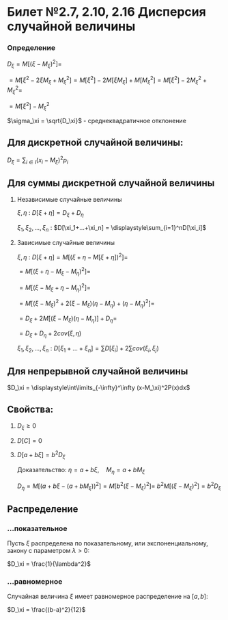 # Билет №2.7, 2.10, 2.16 Дисперсия случайной величины

### Определение

$D_\xi = M[(\xi - M_\xi)^2] =$

$=M[\xi^2 - 2\xi M_\xi + M_\xi^2] = M[\xi^2] - 2M[\xi M_\xi] + M[M_\xi^2] = M[\xi^2] - 2M_\xi^2 + M_\xi^2 =$

$=M[\xi^2] - M_\xi^2$

$\sigma_\xi = \sqrt{D_\xi}$ - среднеквадратичное отклонение

## Для дискретной случайной величины:

$D_\xi = \displaystyle\sum_{i \in I} (x_i - M_\xi)^2p_i$

## Для суммы дискретной случайной величины

1. Независимые случайные величины
    
    $\xi, \eta$ : $D[\xi+\eta] = D_\xi + D_\eta$
    
    $\xi_1, \xi_2, ..., \xi_n$ : $D[\xi_1+...+\xi_n] = \displaystyle\sum_{i=1}^nD[\xi_i]$
    
2. Зависимые случайные величины
    
    $\xi, \eta$ : $D[\xi+\eta] = M[(\xi + \eta - M[\xi + \eta])^2] =$
    
    $= M[(\xi + \eta - M_\xi - M_\eta)^2] =$
    
    $= M[(\xi - M_\xi + \eta - M_\eta)^2] =$
    
    $= M[(\xi - M_\xi)^2 + 2(\xi - M_\xi)(\eta - M_\eta) + (\eta - M_\eta)^2] =$
    
    $= D_\xi + 2M[(\xi - M_\xi)(\eta - M_\eta)] + D_\eta =$
    
    $= D_\xi + D_\eta + 2cov(\xi, \eta)$
    
    $\xi_1, \xi_2, ..., \xi_n$ : $D[\xi_1+...+\xi_n] = \displaystyle\sum D[\xi_i] + 2\displaystyle\sum cov(\xi_i, \xi_j)$

## Для непрерывной случайной величины

$D_\xi = \displaystyle\int\limits_{-\infty}^\infty (x-M_\xi)^2P(x)dx$

## Свойства:

1. $D_\xi \geq 0$
2. $D[C] = 0$
3. $D[a+b\xi] = b^2D_\xi$

    Доказательство: $\eta = a+b\xi, \quad M_\eta = a + bM_\xi$
    
    $D_\eta = M[(a+b\xi - (a +bM_\xi))^2] = M[b^2(\xi-M_\xi)^2] =$ $b^2M[(\xi-M_\xi)^2] = b^2D_\xi$
    
## Распределение

### ...показательное

Пусть $\xi$ распределена по показательному, или экспоненциальному, закону с параметром $\lambda > 0$:

$D_\xi = \frac{1}{\lambda^2}$

### ...равномерное

Случайная величина $\xi$ имеет равномерное распределение на $[a, b]$:

$D_\xi = \frac{(b-a)^2}{12}$
    
    
    